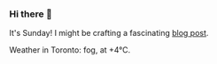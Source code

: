 ### Hi there :wave:

It's Sunday! I might be crafting a fascinating [blog post](https://benjaminwuethrich.dev).

Weather in Toronto: fog, at +4°C.
